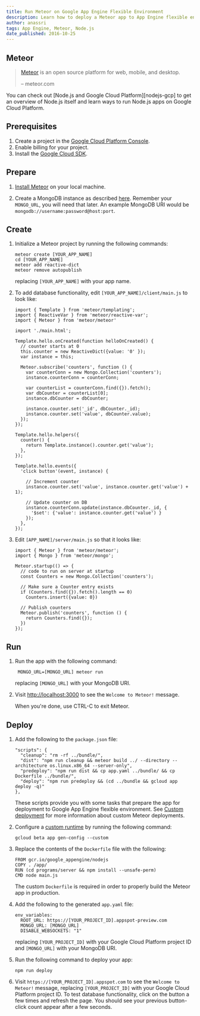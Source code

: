 ```yaml
---
title: Run Meteor on Google App Engine Flexible Environment
description: Learn how to deploy a Meteor app to App Engine flexible environment.
author: anassri
tags: App Engine, Meteor, Node.js
date_published: 2016-10-25
---
```

## Meteor

> [Meteor](https://meteor.com) is an open source platform for web, mobile, and
> desktop.
>
> – meteor.com

You can check out [Node.js and Google Cloud Platform][nodejs-gcp] to get an
overview of Node.js itself and learn ways to run Node.js apps on Google Cloud
Platform.

## Prerequisites

1. Create a project in the [Google Cloud Platform Console](https://console.cloud.google.com/).
1. Enable billing for your project.
1. Install the [Google Cloud SDK](https://cloud.google.com/sdk/).

## Prepare

1. [Install Meteor](https://meteor.com/install) on your local machine.

1. Create a MongoDB instance as described [here][deploy-mongodb]. Remember your
`MONGO_URL`, you will need that later. An example MongoDB URI would be
`mongodb://username:password@host:port`.

## Create

1.  Initialize a Meteor project by running the following commands:

        meteor create [YOUR_APP_NAME]
        cd [YOUR_APP_NAME]
        meteor add reactive-dict
        meteor remove autopublish

    replacing `[YOUR_APP_NAME]` with your app name.

1.  To add database functionality, edit `[YOUR_APP_NAME]/client/main.js` to look like:

        import { Template } from 'meteor/templating';
        import { ReactiveVar } from 'meteor/reactive-var';
        import { Meteor } from 'meteor/meteor'

        import './main.html';

        Template.hello.onCreated(function helloOnCreated() {
          // counter starts at 0
          this.counter = new ReactiveDict({value: '0' });
          var instance = this;

          Meteor.subscribe('counters', function () {
            var counterConn = new Mongo.Collection('counters');
            instance.counterConn = counterConn;

            var counterList = counterConn.find({}).fetch();
            var dbCounter = counterList[0];
            instance.dbCounter = dbCounter;

            instance.counter.set('_id', dbCounter._id);
            instance.counter.set('value', dbCounter.value);
          });
        });

        Template.hello.helpers({
          counter() {
            return Template.instance().counter.get('value');
          },
        });

        Template.hello.events({
          'click button'(event, instance) {

            // Increment counter
            instance.counter.set('value', instance.counter.get('value') + 1);

            // Update counter on DB
            instance.counterConn.update(instance.dbCounter._id, {
              '$set': {'value': instance.counter.get('value') }
            });
          },
        });

1.  Edit `[APP_NAME]/server/main.js` so that it looks like:

        import { Meteor } from 'meteor/meteor';
        import { Mongo } from 'meteor/mongo';

        Meteor.startup(() => {
          // code to run on server at startup
          const Counters = new Mongo.Collection('counters');

          // Make sure a Counter entry exists
          if (Counters.find({}).fetch().length == 0)
            Counters.insert({value: 0})

          // Publish counters
          Meteor.publish('counters', function () {
            return Counters.find({});
          })
        });
    
## Run

1. Run the app with the following command:

        MONGO_URL=[MONGO_URL] meteor run

    replacing `[MONGO_URL]` with your MongoDB URI.

1. Visit [http://localhost:3000](http://localhost:3000) to see the
`Welcome to Meteor!` message.

    When you're done, use CTRL-C to exit Meteor.

## Deploy

1.  Add the following to the `package.json` file:

        "scripts": {
          "cleanup": "rm -rf ../bundle/",
          "dist": "npm run cleanup && meteor build ../ --directory --architecture os.linux.x86_64 --server-only",
          "predeploy": "npm run dist && cp app.yaml ../bundle/ && cp Dockerfile ../bundle/",
          "deploy": "npm run predeploy && (cd ../bundle && gcloud app deploy -q)"
        },
  

    These scripts provide you with some tasks that prepare the app for
    deployment to Google App Engine flexible environment. See
    [Custom deployment][custom] for more information about custom Meteor
    deployments.

1.  Configure a [custom runtime](/appengine/docs/flexible/custom-runtimes/) by running the following command:

        gcloud beta app gen-config --custom

1.  Replace the contents of the `Dockerfile` file with the following:

        FROM gcr.io/google_appengine/nodejs
        COPY . /app/
        RUN (cd programs/server && npm install --unsafe-perm)
        CMD node main.js

    The custom `Dockerfile` is required in order to properly build the Meteor
    app in production.

1.  Add the following to the generated `app.yaml` file:

        env_variables:
          ROOT_URL: https://[YOUR_PROJECT_ID].appspot-preview.com
          MONGO_URL: [MONGO_URL]
          DISABLE_WEBSOCKETS: "1"
   
    replacing `[YOUR_PROJECT_ID]` with your Google Cloud Platform project ID and
    `[MONGO_URL]` with your MongoDB URI.

1.  Run the following command to deploy your app:

        npm run deploy

1.  Visit `https://[YOUR_PROJECT_ID].appspot.com` to see the `Welcome to Meteor!`
message, replacing `[YOUR_PROJECT_ID]` with your Google Cloud Platform project
ID. To test database functionality, click on the button a few times and refresh
the page. You should see your previous button-click count appear after a few
seconds.

[deploy-mongodb]: https://cloud.google.com/nodejs/getting-started/deploy-mongodb
[custom]: https://guide.meteor.com/deployment.html#custom-deployment
